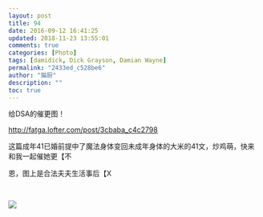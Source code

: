 ```yaml
---
layout: post
title: 94
date: 2016-09-12 16:41:25
updated: 2018-11-23 13:55:01
comments: true
categories: [Photo]
tags: [damidick, Dick Grayson, Damian Wayne]
permalink: "2433ed_c528be6"
author: "猫厨"
description: ""
toc: true
---
```


<p>给DSA的催更图！</p> 
<p><a href="http://fatga.lofter.com/post/3cbaba_c4c2798" target="_blank"  >http://fatga.lofter.com/post/3cbaba_c4c2798</a></p> 
<p>这篇成年41已婚前提中了魔法身体变回未成年身体的大米的41文，炒鸡萌，快来和我一起催她更【不</p> 
<p>恩，图上是合法夫夫生活事后【X</p> 
<p><br /></p>

![](https://nos.netease.com/imglf0/img/cVZNdzJtQk9JV2ZSMGZNMkZHR0tyQlVxODJyYjU0cFZHVy9UTlpGaEhTellvQVNPeUlOMEJBPT0.jpg)